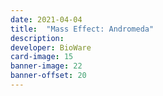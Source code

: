 ```yaml
---
date: 2021-04-04
title:  "Mass Effect: Andromeda"
description:
developer: BioWare
card-image: 15
banner-image: 22
banner-offset: 20
---
```

